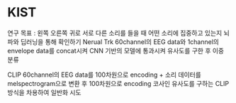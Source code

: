 # KIST

연구 목표 : 왼쪽 오른쪽 귀로 서로 다른 소리를 들을 때 어떤 소리에 집중하고 있는지 뇌파와 딥러닝을 통해 확인하기
Nerual Trk
  60channel의 EEG data와 1channel의 envelope data를 concat시켜 CNN 기반의 모델에 통과시켜 유사도를 구한 후 이중 분류


CLIP
  60channel의 EEG data를 100차원으로 encoding + 소리 데이터를 melspectrogram으로 변환 후 100차원으로 encoding
  코사인 유사도를 구하는 CLIP 방식을 차용하여 일반화 시도

